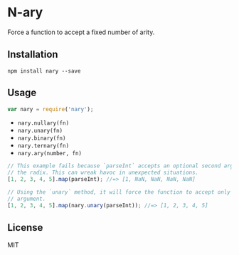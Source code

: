 # N-ary

Force a function to accept a fixed number of arity.

## Installation

```
npm install nary --save
```

## Usage

```javascript
var nary = require('nary');
```

* `nary.nullary(fn)`
* `nary.unary(fn)`
* `nary.binary(fn)`
* `nary.ternary(fn)`
* `nary.ary(number, fn)`

```javascript
// This example fails because `parseInt` accepts an optional second argument as
// the radix. This can wreak havoc in unexpected situations.
[1, 2, 3, 4, 5].map(parseInt); //=> [1, NaN, NaN, NaN, NaN]

// Using the `unary` method, it will force the function to accept only one
// argument.
[1, 2, 3, 4, 5].map(nary.unary(parseInt)); //=> [1, 2, 3, 4, 5]
```

## License

MIT
